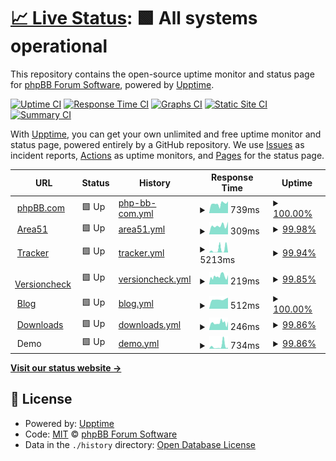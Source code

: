# [📈 Live Status](https://phpbb.github.io/status-site): <!--live status--> **🟩 All systems operational**

This repository contains the open-source uptime monitor and status page for [phpBB Forum Software](https://www.phpbb.com), powered by [Upptime](https://github.com/upptime/upptime).

[![Uptime CI](https://github.com/phpbb/status-site/workflows/Uptime%20CI/badge.svg)](https://github.com/phpbb/status-site/actions?query=workflow%3A%22Uptime+CI%22)
[![Response Time CI](https://github.com/phpbb/status-site/workflows/Response%20Time%20CI/badge.svg)](https://github.com/phpbb/status-site/actions?query=workflow%3A%22Response+Time+CI%22)
[![Graphs CI](https://github.com/phpbb/status-site/workflows/Graphs%20CI/badge.svg)](https://github.com/phpbb/status-site/actions?query=workflow%3A%22Graphs+CI%22)
[![Static Site CI](https://github.com/phpbb/status-site/workflows/Static%20Site%20CI/badge.svg)](https://github.com/phpbb/status-site/actions?query=workflow%3A%22Static+Site+CI%22)
[![Summary CI](https://github.com/phpbb/status-site/workflows/Summary%20CI/badge.svg)](https://github.com/phpbb/status-site/actions?query=workflow%3A%22Summary+CI%22)

With [Upptime](https://upptime.js.org), you can get your own unlimited and free uptime monitor and status page, powered entirely by a GitHub repository. We use [Issues](https://github.com/phpbb/status-site/issues) as incident reports, [Actions](https://github.com/phpbb/status-site/actions) as uptime monitors, and [Pages](https://phpbb.github.io/status-site) for the status page.

<!--start: status pages-->
<!-- This summary is generated by Upptime (https://github.com/upptime/upptime) -->
<!-- Do not edit this manually, your changes will be overwritten -->
<!-- prettier-ignore -->
| URL | Status | History | Response Time | Uptime |
| --- | ------ | ------- | ------------- | ------ |
| <img alt="" src="https://icons.duckduckgo.com/ip3/www.phpbb.com.ico" height="13"> [phpBB.com](https://www.phpbb.com) | 🟩 Up | [php-bb-com.yml](https://github.com/phpbb/status-site/commits/HEAD/history/php-bb-com.yml) | <details><summary><img alt="Response time graph" src="./graphs/php-bb-com/response-time-week.png" height="20"> 739ms</summary><br><a href="https://status.phpbb.com/history/php-bb-com"><img alt="Response time 1162" src="https://img.shields.io/endpoint?url=https%3A%2F%2Fraw.githubusercontent.com%2Fphpbb%2Fstatus-site%2FHEAD%2Fapi%2Fphp-bb-com%2Fresponse-time.json"></a><br><a href="https://status.phpbb.com/history/php-bb-com"><img alt="24-hour response time 925" src="https://img.shields.io/endpoint?url=https%3A%2F%2Fraw.githubusercontent.com%2Fphpbb%2Fstatus-site%2FHEAD%2Fapi%2Fphp-bb-com%2Fresponse-time-day.json"></a><br><a href="https://status.phpbb.com/history/php-bb-com"><img alt="7-day response time 739" src="https://img.shields.io/endpoint?url=https%3A%2F%2Fraw.githubusercontent.com%2Fphpbb%2Fstatus-site%2FHEAD%2Fapi%2Fphp-bb-com%2Fresponse-time-week.json"></a><br><a href="https://status.phpbb.com/history/php-bb-com"><img alt="30-day response time 1189" src="https://img.shields.io/endpoint?url=https%3A%2F%2Fraw.githubusercontent.com%2Fphpbb%2Fstatus-site%2FHEAD%2Fapi%2Fphp-bb-com%2Fresponse-time-month.json"></a><br><a href="https://status.phpbb.com/history/php-bb-com"><img alt="1-year response time 1370" src="https://img.shields.io/endpoint?url=https%3A%2F%2Fraw.githubusercontent.com%2Fphpbb%2Fstatus-site%2FHEAD%2Fapi%2Fphp-bb-com%2Fresponse-time-year.json"></a></details> | <details><summary><a href="https://status.phpbb.com/history/php-bb-com">100.00%</a></summary><a href="https://status.phpbb.com/history/php-bb-com"><img alt="All-time uptime 99.90%" src="https://img.shields.io/endpoint?url=https%3A%2F%2Fraw.githubusercontent.com%2Fphpbb%2Fstatus-site%2FHEAD%2Fapi%2Fphp-bb-com%2Fuptime.json"></a><br><a href="https://status.phpbb.com/history/php-bb-com"><img alt="24-hour uptime 100.00%" src="https://img.shields.io/endpoint?url=https%3A%2F%2Fraw.githubusercontent.com%2Fphpbb%2Fstatus-site%2FHEAD%2Fapi%2Fphp-bb-com%2Fuptime-day.json"></a><br><a href="https://status.phpbb.com/history/php-bb-com"><img alt="7-day uptime 100.00%" src="https://img.shields.io/endpoint?url=https%3A%2F%2Fraw.githubusercontent.com%2Fphpbb%2Fstatus-site%2FHEAD%2Fapi%2Fphp-bb-com%2Fuptime-week.json"></a><br><a href="https://status.phpbb.com/history/php-bb-com"><img alt="30-day uptime 99.97%" src="https://img.shields.io/endpoint?url=https%3A%2F%2Fraw.githubusercontent.com%2Fphpbb%2Fstatus-site%2FHEAD%2Fapi%2Fphp-bb-com%2Fuptime-month.json"></a><br><a href="https://status.phpbb.com/history/php-bb-com"><img alt="1-year uptime 99.86%" src="https://img.shields.io/endpoint?url=https%3A%2F%2Fraw.githubusercontent.com%2Fphpbb%2Fstatus-site%2FHEAD%2Fapi%2Fphp-bb-com%2Fuptime-year.json"></a></details>
| <img alt="" src="https://icons.duckduckgo.com/ip3/area51.phpbb.com.ico" height="13"> [Area51](https://area51.phpbb.com) | 🟩 Up | [area51.yml](https://github.com/phpbb/status-site/commits/HEAD/history/area51.yml) | <details><summary><img alt="Response time graph" src="./graphs/area51/response-time-week.png" height="20"> 309ms</summary><br><a href="https://status.phpbb.com/history/area51"><img alt="Response time 444" src="https://img.shields.io/endpoint?url=https%3A%2F%2Fraw.githubusercontent.com%2Fphpbb%2Fstatus-site%2FHEAD%2Fapi%2Farea51%2Fresponse-time.json"></a><br><a href="https://status.phpbb.com/history/area51"><img alt="24-hour response time 345" src="https://img.shields.io/endpoint?url=https%3A%2F%2Fraw.githubusercontent.com%2Fphpbb%2Fstatus-site%2FHEAD%2Fapi%2Farea51%2Fresponse-time-day.json"></a><br><a href="https://status.phpbb.com/history/area51"><img alt="7-day response time 309" src="https://img.shields.io/endpoint?url=https%3A%2F%2Fraw.githubusercontent.com%2Fphpbb%2Fstatus-site%2FHEAD%2Fapi%2Farea51%2Fresponse-time-week.json"></a><br><a href="https://status.phpbb.com/history/area51"><img alt="30-day response time 745" src="https://img.shields.io/endpoint?url=https%3A%2F%2Fraw.githubusercontent.com%2Fphpbb%2Fstatus-site%2FHEAD%2Fapi%2Farea51%2Fresponse-time-month.json"></a><br><a href="https://status.phpbb.com/history/area51"><img alt="1-year response time 502" src="https://img.shields.io/endpoint?url=https%3A%2F%2Fraw.githubusercontent.com%2Fphpbb%2Fstatus-site%2FHEAD%2Fapi%2Farea51%2Fresponse-time-year.json"></a></details> | <details><summary><a href="https://status.phpbb.com/history/area51">99.98%</a></summary><a href="https://status.phpbb.com/history/area51"><img alt="All-time uptime 99.93%" src="https://img.shields.io/endpoint?url=https%3A%2F%2Fraw.githubusercontent.com%2Fphpbb%2Fstatus-site%2FHEAD%2Fapi%2Farea51%2Fuptime.json"></a><br><a href="https://status.phpbb.com/history/area51"><img alt="24-hour uptime 99.86%" src="https://img.shields.io/endpoint?url=https%3A%2F%2Fraw.githubusercontent.com%2Fphpbb%2Fstatus-site%2FHEAD%2Fapi%2Farea51%2Fuptime-day.json"></a><br><a href="https://status.phpbb.com/history/area51"><img alt="7-day uptime 99.98%" src="https://img.shields.io/endpoint?url=https%3A%2F%2Fraw.githubusercontent.com%2Fphpbb%2Fstatus-site%2FHEAD%2Fapi%2Farea51%2Fuptime-week.json"></a><br><a href="https://status.phpbb.com/history/area51"><img alt="30-day uptime 99.24%" src="https://img.shields.io/endpoint?url=https%3A%2F%2Fraw.githubusercontent.com%2Fphpbb%2Fstatus-site%2FHEAD%2Fapi%2Farea51%2Fuptime-month.json"></a><br><a href="https://status.phpbb.com/history/area51"><img alt="1-year uptime 99.89%" src="https://img.shields.io/endpoint?url=https%3A%2F%2Fraw.githubusercontent.com%2Fphpbb%2Fstatus-site%2FHEAD%2Fapi%2Farea51%2Fuptime-year.json"></a></details>
| <img alt="" src="https://icons.duckduckgo.com/ip3/tracker.phpbb.com.ico" height="13"> [Tracker](https://tracker.phpbb.com) | 🟩 Up | [tracker.yml](https://github.com/phpbb/status-site/commits/HEAD/history/tracker.yml) | <details><summary><img alt="Response time graph" src="./graphs/tracker/response-time-week.png" height="20"> 5213ms</summary><br><a href="https://status.phpbb.com/history/tracker"><img alt="Response time 590" src="https://img.shields.io/endpoint?url=https%3A%2F%2Fraw.githubusercontent.com%2Fphpbb%2Fstatus-site%2FHEAD%2Fapi%2Ftracker%2Fresponse-time.json"></a><br><a href="https://status.phpbb.com/history/tracker"><img alt="24-hour response time 10433" src="https://img.shields.io/endpoint?url=https%3A%2F%2Fraw.githubusercontent.com%2Fphpbb%2Fstatus-site%2FHEAD%2Fapi%2Ftracker%2Fresponse-time-day.json"></a><br><a href="https://status.phpbb.com/history/tracker"><img alt="7-day response time 5213" src="https://img.shields.io/endpoint?url=https%3A%2F%2Fraw.githubusercontent.com%2Fphpbb%2Fstatus-site%2FHEAD%2Fapi%2Ftracker%2Fresponse-time-week.json"></a><br><a href="https://status.phpbb.com/history/tracker"><img alt="30-day response time 2280" src="https://img.shields.io/endpoint?url=https%3A%2F%2Fraw.githubusercontent.com%2Fphpbb%2Fstatus-site%2FHEAD%2Fapi%2Ftracker%2Fresponse-time-month.json"></a><br><a href="https://status.phpbb.com/history/tracker"><img alt="1-year response time 636" src="https://img.shields.io/endpoint?url=https%3A%2F%2Fraw.githubusercontent.com%2Fphpbb%2Fstatus-site%2FHEAD%2Fapi%2Ftracker%2Fresponse-time-year.json"></a></details> | <details><summary><a href="https://status.phpbb.com/history/tracker">99.94%</a></summary><a href="https://status.phpbb.com/history/tracker"><img alt="All-time uptime 99.98%" src="https://img.shields.io/endpoint?url=https%3A%2F%2Fraw.githubusercontent.com%2Fphpbb%2Fstatus-site%2FHEAD%2Fapi%2Ftracker%2Fuptime.json"></a><br><a href="https://status.phpbb.com/history/tracker"><img alt="24-hour uptime 99.79%" src="https://img.shields.io/endpoint?url=https%3A%2F%2Fraw.githubusercontent.com%2Fphpbb%2Fstatus-site%2FHEAD%2Fapi%2Ftracker%2Fuptime-day.json"></a><br><a href="https://status.phpbb.com/history/tracker"><img alt="7-day uptime 99.94%" src="https://img.shields.io/endpoint?url=https%3A%2F%2Fraw.githubusercontent.com%2Fphpbb%2Fstatus-site%2FHEAD%2Fapi%2Ftracker%2Fuptime-week.json"></a><br><a href="https://status.phpbb.com/history/tracker"><img alt="30-day uptime 99.97%" src="https://img.shields.io/endpoint?url=https%3A%2F%2Fraw.githubusercontent.com%2Fphpbb%2Fstatus-site%2FHEAD%2Fapi%2Ftracker%2Fuptime-month.json"></a><br><a href="https://status.phpbb.com/history/tracker"><img alt="1-year uptime 99.99%" src="https://img.shields.io/endpoint?url=https%3A%2F%2Fraw.githubusercontent.com%2Fphpbb%2Fstatus-site%2FHEAD%2Fapi%2Ftracker%2Fuptime-year.json"></a></details>
| <img alt="" src="https://icons.duckduckgo.com/ip3/version.phpbb.com.ico" height="13"> [Versioncheck](https://version.phpbb.com) | 🟩 Up | [versioncheck.yml](https://github.com/phpbb/status-site/commits/HEAD/history/versioncheck.yml) | <details><summary><img alt="Response time graph" src="./graphs/versioncheck/response-time-week.png" height="20"> 219ms</summary><br><a href="https://status.phpbb.com/history/versioncheck"><img alt="Response time 216" src="https://img.shields.io/endpoint?url=https%3A%2F%2Fraw.githubusercontent.com%2Fphpbb%2Fstatus-site%2FHEAD%2Fapi%2Fversioncheck%2Fresponse-time.json"></a><br><a href="https://status.phpbb.com/history/versioncheck"><img alt="24-hour response time 254" src="https://img.shields.io/endpoint?url=https%3A%2F%2Fraw.githubusercontent.com%2Fphpbb%2Fstatus-site%2FHEAD%2Fapi%2Fversioncheck%2Fresponse-time-day.json"></a><br><a href="https://status.phpbb.com/history/versioncheck"><img alt="7-day response time 219" src="https://img.shields.io/endpoint?url=https%3A%2F%2Fraw.githubusercontent.com%2Fphpbb%2Fstatus-site%2FHEAD%2Fapi%2Fversioncheck%2Fresponse-time-week.json"></a><br><a href="https://status.phpbb.com/history/versioncheck"><img alt="30-day response time 215" src="https://img.shields.io/endpoint?url=https%3A%2F%2Fraw.githubusercontent.com%2Fphpbb%2Fstatus-site%2FHEAD%2Fapi%2Fversioncheck%2Fresponse-time-month.json"></a><br><a href="https://status.phpbb.com/history/versioncheck"><img alt="1-year response time 216" src="https://img.shields.io/endpoint?url=https%3A%2F%2Fraw.githubusercontent.com%2Fphpbb%2Fstatus-site%2FHEAD%2Fapi%2Fversioncheck%2Fresponse-time-year.json"></a></details> | <details><summary><a href="https://status.phpbb.com/history/versioncheck">99.85%</a></summary><a href="https://status.phpbb.com/history/versioncheck"><img alt="All-time uptime 99.99%" src="https://img.shields.io/endpoint?url=https%3A%2F%2Fraw.githubusercontent.com%2Fphpbb%2Fstatus-site%2FHEAD%2Fapi%2Fversioncheck%2Fuptime.json"></a><br><a href="https://status.phpbb.com/history/versioncheck"><img alt="24-hour uptime 100.00%" src="https://img.shields.io/endpoint?url=https%3A%2F%2Fraw.githubusercontent.com%2Fphpbb%2Fstatus-site%2FHEAD%2Fapi%2Fversioncheck%2Fuptime-day.json"></a><br><a href="https://status.phpbb.com/history/versioncheck"><img alt="7-day uptime 99.85%" src="https://img.shields.io/endpoint?url=https%3A%2F%2Fraw.githubusercontent.com%2Fphpbb%2Fstatus-site%2FHEAD%2Fapi%2Fversioncheck%2Fuptime-week.json"></a><br><a href="https://status.phpbb.com/history/versioncheck"><img alt="30-day uptime 99.97%" src="https://img.shields.io/endpoint?url=https%3A%2F%2Fraw.githubusercontent.com%2Fphpbb%2Fstatus-site%2FHEAD%2Fapi%2Fversioncheck%2Fuptime-month.json"></a><br><a href="https://status.phpbb.com/history/versioncheck"><img alt="1-year uptime 99.99%" src="https://img.shields.io/endpoint?url=https%3A%2F%2Fraw.githubusercontent.com%2Fphpbb%2Fstatus-site%2FHEAD%2Fapi%2Fversioncheck%2Fuptime-year.json"></a></details>
| <img alt="" src="https://icons.duckduckgo.com/ip3/blog.phpbb.com.ico" height="13"> [Blog](https://blog.phpbb.com) | 🟩 Up | [blog.yml](https://github.com/phpbb/status-site/commits/HEAD/history/blog.yml) | <details><summary><img alt="Response time graph" src="./graphs/blog/response-time-week.png" height="20"> 512ms</summary><br><a href="https://status.phpbb.com/history/blog"><img alt="Response time 1977" src="https://img.shields.io/endpoint?url=https%3A%2F%2Fraw.githubusercontent.com%2Fphpbb%2Fstatus-site%2FHEAD%2Fapi%2Fblog%2Fresponse-time.json"></a><br><a href="https://status.phpbb.com/history/blog"><img alt="24-hour response time 609" src="https://img.shields.io/endpoint?url=https%3A%2F%2Fraw.githubusercontent.com%2Fphpbb%2Fstatus-site%2FHEAD%2Fapi%2Fblog%2Fresponse-time-day.json"></a><br><a href="https://status.phpbb.com/history/blog"><img alt="7-day response time 512" src="https://img.shields.io/endpoint?url=https%3A%2F%2Fraw.githubusercontent.com%2Fphpbb%2Fstatus-site%2FHEAD%2Fapi%2Fblog%2Fresponse-time-week.json"></a><br><a href="https://status.phpbb.com/history/blog"><img alt="30-day response time 532" src="https://img.shields.io/endpoint?url=https%3A%2F%2Fraw.githubusercontent.com%2Fphpbb%2Fstatus-site%2FHEAD%2Fapi%2Fblog%2Fresponse-time-month.json"></a><br><a href="https://status.phpbb.com/history/blog"><img alt="1-year response time 1836" src="https://img.shields.io/endpoint?url=https%3A%2F%2Fraw.githubusercontent.com%2Fphpbb%2Fstatus-site%2FHEAD%2Fapi%2Fblog%2Fresponse-time-year.json"></a></details> | <details><summary><a href="https://status.phpbb.com/history/blog">100.00%</a></summary><a href="https://status.phpbb.com/history/blog"><img alt="All-time uptime 99.94%" src="https://img.shields.io/endpoint?url=https%3A%2F%2Fraw.githubusercontent.com%2Fphpbb%2Fstatus-site%2FHEAD%2Fapi%2Fblog%2Fuptime.json"></a><br><a href="https://status.phpbb.com/history/blog"><img alt="24-hour uptime 100.00%" src="https://img.shields.io/endpoint?url=https%3A%2F%2Fraw.githubusercontent.com%2Fphpbb%2Fstatus-site%2FHEAD%2Fapi%2Fblog%2Fuptime-day.json"></a><br><a href="https://status.phpbb.com/history/blog"><img alt="7-day uptime 100.00%" src="https://img.shields.io/endpoint?url=https%3A%2F%2Fraw.githubusercontent.com%2Fphpbb%2Fstatus-site%2FHEAD%2Fapi%2Fblog%2Fuptime-week.json"></a><br><a href="https://status.phpbb.com/history/blog"><img alt="30-day uptime 99.94%" src="https://img.shields.io/endpoint?url=https%3A%2F%2Fraw.githubusercontent.com%2Fphpbb%2Fstatus-site%2FHEAD%2Fapi%2Fblog%2Fuptime-month.json"></a><br><a href="https://status.phpbb.com/history/blog"><img alt="1-year uptime 99.95%" src="https://img.shields.io/endpoint?url=https%3A%2F%2Fraw.githubusercontent.com%2Fphpbb%2Fstatus-site%2FHEAD%2Fapi%2Fblog%2Fuptime-year.json"></a></details>
| <img alt="" src="https://icons.duckduckgo.com/ip3/download.phpbb.com.ico" height="13"> [Downloads](https://download.phpbb.com) | 🟩 Up | [downloads.yml](https://github.com/phpbb/status-site/commits/HEAD/history/downloads.yml) | <details><summary><img alt="Response time graph" src="./graphs/downloads/response-time-week.png" height="20"> 246ms</summary><br><a href="https://status.phpbb.com/history/downloads"><img alt="Response time 215" src="https://img.shields.io/endpoint?url=https%3A%2F%2Fraw.githubusercontent.com%2Fphpbb%2Fstatus-site%2FHEAD%2Fapi%2Fdownloads%2Fresponse-time.json"></a><br><a href="https://status.phpbb.com/history/downloads"><img alt="24-hour response time 294" src="https://img.shields.io/endpoint?url=https%3A%2F%2Fraw.githubusercontent.com%2Fphpbb%2Fstatus-site%2FHEAD%2Fapi%2Fdownloads%2Fresponse-time-day.json"></a><br><a href="https://status.phpbb.com/history/downloads"><img alt="7-day response time 246" src="https://img.shields.io/endpoint?url=https%3A%2F%2Fraw.githubusercontent.com%2Fphpbb%2Fstatus-site%2FHEAD%2Fapi%2Fdownloads%2Fresponse-time-week.json"></a><br><a href="https://status.phpbb.com/history/downloads"><img alt="30-day response time 257" src="https://img.shields.io/endpoint?url=https%3A%2F%2Fraw.githubusercontent.com%2Fphpbb%2Fstatus-site%2FHEAD%2Fapi%2Fdownloads%2Fresponse-time-month.json"></a><br><a href="https://status.phpbb.com/history/downloads"><img alt="1-year response time 219" src="https://img.shields.io/endpoint?url=https%3A%2F%2Fraw.githubusercontent.com%2Fphpbb%2Fstatus-site%2FHEAD%2Fapi%2Fdownloads%2Fresponse-time-year.json"></a></details> | <details><summary><a href="https://status.phpbb.com/history/downloads">99.86%</a></summary><a href="https://status.phpbb.com/history/downloads"><img alt="All-time uptime 99.99%" src="https://img.shields.io/endpoint?url=https%3A%2F%2Fraw.githubusercontent.com%2Fphpbb%2Fstatus-site%2FHEAD%2Fapi%2Fdownloads%2Fuptime.json"></a><br><a href="https://status.phpbb.com/history/downloads"><img alt="24-hour uptime 100.00%" src="https://img.shields.io/endpoint?url=https%3A%2F%2Fraw.githubusercontent.com%2Fphpbb%2Fstatus-site%2FHEAD%2Fapi%2Fdownloads%2Fuptime-day.json"></a><br><a href="https://status.phpbb.com/history/downloads"><img alt="7-day uptime 99.86%" src="https://img.shields.io/endpoint?url=https%3A%2F%2Fraw.githubusercontent.com%2Fphpbb%2Fstatus-site%2FHEAD%2Fapi%2Fdownloads%2Fuptime-week.json"></a><br><a href="https://status.phpbb.com/history/downloads"><img alt="30-day uptime 99.97%" src="https://img.shields.io/endpoint?url=https%3A%2F%2Fraw.githubusercontent.com%2Fphpbb%2Fstatus-site%2FHEAD%2Fapi%2Fdownloads%2Fuptime-month.json"></a><br><a href="https://status.phpbb.com/history/downloads"><img alt="1-year uptime 99.99%" src="https://img.shields.io/endpoint?url=https%3A%2F%2Fraw.githubusercontent.com%2Fphpbb%2Fstatus-site%2FHEAD%2Fapi%2Fdownloads%2Fuptime-year.json"></a></details>
| <img alt="" src="https://icons.duckduckgo.com/ip3/null.ico" height="13"> Demo | 🟩 Up | [demo.yml](https://github.com/phpbb/status-site/commits/HEAD/history/demo.yml) | <details><summary><img alt="Response time graph" src="./graphs/demo/response-time-week.png" height="20"> 734ms</summary><br><a href="https://status.phpbb.com/history/demo"><img alt="Response time 522" src="https://img.shields.io/endpoint?url=https%3A%2F%2Fraw.githubusercontent.com%2Fphpbb%2Fstatus-site%2FHEAD%2Fapi%2Fdemo%2Fresponse-time.json"></a><br><a href="https://status.phpbb.com/history/demo"><img alt="24-hour response time 273" src="https://img.shields.io/endpoint?url=https%3A%2F%2Fraw.githubusercontent.com%2Fphpbb%2Fstatus-site%2FHEAD%2Fapi%2Fdemo%2Fresponse-time-day.json"></a><br><a href="https://status.phpbb.com/history/demo"><img alt="7-day response time 734" src="https://img.shields.io/endpoint?url=https%3A%2F%2Fraw.githubusercontent.com%2Fphpbb%2Fstatus-site%2FHEAD%2Fapi%2Fdemo%2Fresponse-time-week.json"></a><br><a href="https://status.phpbb.com/history/demo"><img alt="30-day response time 607" src="https://img.shields.io/endpoint?url=https%3A%2F%2Fraw.githubusercontent.com%2Fphpbb%2Fstatus-site%2FHEAD%2Fapi%2Fdemo%2Fresponse-time-month.json"></a><br><a href="https://status.phpbb.com/history/demo"><img alt="1-year response time 587" src="https://img.shields.io/endpoint?url=https%3A%2F%2Fraw.githubusercontent.com%2Fphpbb%2Fstatus-site%2FHEAD%2Fapi%2Fdemo%2Fresponse-time-year.json"></a></details> | <details><summary><a href="https://status.phpbb.com/history/demo">99.86%</a></summary><a href="https://status.phpbb.com/history/demo"><img alt="All-time uptime 99.96%" src="https://img.shields.io/endpoint?url=https%3A%2F%2Fraw.githubusercontent.com%2Fphpbb%2Fstatus-site%2FHEAD%2Fapi%2Fdemo%2Fuptime.json"></a><br><a href="https://status.phpbb.com/history/demo"><img alt="24-hour uptime 98.99%" src="https://img.shields.io/endpoint?url=https%3A%2F%2Fraw.githubusercontent.com%2Fphpbb%2Fstatus-site%2FHEAD%2Fapi%2Fdemo%2Fuptime-day.json"></a><br><a href="https://status.phpbb.com/history/demo"><img alt="7-day uptime 99.86%" src="https://img.shields.io/endpoint?url=https%3A%2F%2Fraw.githubusercontent.com%2Fphpbb%2Fstatus-site%2FHEAD%2Fapi%2Fdemo%2Fuptime-week.json"></a><br><a href="https://status.phpbb.com/history/demo"><img alt="30-day uptime 99.97%" src="https://img.shields.io/endpoint?url=https%3A%2F%2Fraw.githubusercontent.com%2Fphpbb%2Fstatus-site%2FHEAD%2Fapi%2Fdemo%2Fuptime-month.json"></a><br><a href="https://status.phpbb.com/history/demo"><img alt="1-year uptime 99.94%" src="https://img.shields.io/endpoint?url=https%3A%2F%2Fraw.githubusercontent.com%2Fphpbb%2Fstatus-site%2FHEAD%2Fapi%2Fdemo%2Fuptime-year.json"></a></details>

<!--end: status pages-->

[**Visit our status website →**](https://phpbb.github.io/status-site)

## 📄 License

- Powered by: [Upptime](https://github.com/upptime/upptime)
- Code: [MIT](./LICENSE) © [phpBB Forum Software](https://www.phpbb.com)
- Data in the `./history` directory: [Open Database License](https://opendatacommons.org/licenses/odbl/1-0/)
